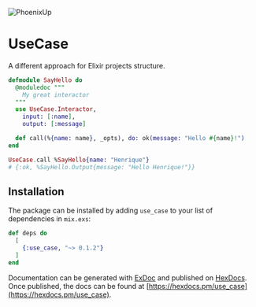 ![PhoenixUp](https://raw.githubusercontent.com/henriquefernandez/use_case/master/priv/static/small_logo.png)

# UseCase

A different approach for Elixir projects structure.

```elixir
defmodule SayHello do
  @moduledoc """
    My great interactor
  """
  use UseCase.Interactor,
    input: [:name],
    output: [:message]

  def call(%{name: name}, _opts), do: ok(message: "Hello #{name}!")
end

UseCase.call %SayHello{name: "Henrique"}
# {:ok, %SayHello.Output{message: "Hello Henrique!"}}
```

## Installation

The package can be installed by adding `use_case` to your list of dependencies in `mix.exs`:

```elixir
def deps do
  [
    {:use_case, "~> 0.1.2"}
  ]
end
```

Documentation can be generated with [ExDoc](https://github.com/elixir-lang/ex_doc)
and published on [HexDocs](https://hexdocs.pm). Once published, the docs can
be found at [https://hexdocs.pm/use_case](https://hexdocs.pm/use_case).

